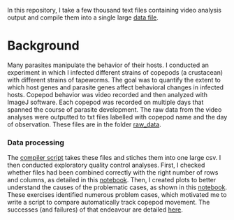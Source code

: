 In this repository, I take a few thousand text files containing video analysis output and compile them into a single large [data file](wrangling_data/data/behav_combined_after_qc2.csv).

# Background

Many parasites manipulate the behavior of their hosts. I conducted an experiment in which I infected different strains of copepods (a crustacean) with different strains of tapeworms. The goal was to quantify the extent to which host genes and parasite genes affect behavioral changes in infected hosts. Copepod behavior was video recorded and then analyzed with ImageJ software. Each copepod was recorded on multiple days that spanned the course of parasite development. The raw data from the video analyses were outputted to txt files labelled with copepod name and the day of observation. These files are in the folder [raw_data](raw_data). 

### Data processing
The [compiler script](compiler.py) takes these files and stiches them into one large csv. I then conducted exploratory quality control analyses. First, I checked whether files had been combined correctly with the right number of rows and columns, as detailed in this [notebook](wrangling_data/quality_control_notebooks/quality_control_behav_data1.ipynb). Then, I created plots to better understand the causes of the problematic cases, as shown in this [notebook](wrangling_data/quality_control_notebooks/quality_control_behav_data2.md). These exercises identified numerous problem cases, which motivated me to write a script to compare automatically track copepod movement. The successes (and failures) of that endeavour are detailed [here](https://github.com/dbenesh82/automatic_copepod_tracker).